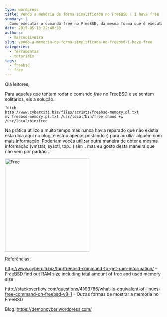 ```yaml
---
type: wordpress
title: Vendo a memória de forma simplificada no FreeBSD ( I have free )
summary: |
  Como executar o comando free no FreeBSD, da mesma forma que é executado no Linux.
date: 2015-05-13 22:48:53
authors:
  - marcooliveira
slug: vendo-a-memoria-de-forma-simplificada-no-freebsd-i-have-free
categories:
  - ferramentas
  - tutoriais
tags:
  - freebsd
  - free
---
```


<div class="main">

Olá leitores,

Para aqueles que tentam rodar o comando <em>free</em> no FreeBSD e se sentem solitários, eis a solução.

<code>fetch <a href="http://www.cyberciti.biz/files/scripts/freebsd-memory.pl.txt" rel="nofollow">http://www.cyberciti.biz/files/scripts/freebsd-memory.pl.txt</a>
mv freebsd-memory.pl.txt /usr/local/bin/free
chmod +x /usr/local/bin/free</code>

Na prática utilizo a muito tempo mas nunca havia reparado que não existia esta dica aqui no blog, e estou apenas postando <span class="wp-smiley wp-emoji wp-emoji-smile" title=":)">:)</span> para auxiliar alguém com mais informação. Poderiam vocês utilizar outra maneira de obter a mesma informação (vmstat, sysctl, top...) sim .. mas eu gosto desta maneira que não vem por padrão ..

<a href="https://demoncyber.files.wordpress.com/2015/05/free.jpg"><img class="size-medium wp-image-1200 aligncenter" src="https://demoncyber.files.wordpress.com/2015/05/free.jpg?w=271&amp;h=300" alt="Free" width="271" height="300" /></a>

Referências:

<a href="http://www.cyberciti.biz/faq/freebsd-command-to-get-ram-information/" rel="nofollow">http://www.cyberciti.biz/faq/freebsd-command-to-get-ram-information/</a> – FreeBSD find out RAM size including total amount of free and used memory size

<a href="http://stackoverflow.com/questions/4093786/what-is-equivalent-of-linuxs-free-command-on-freebsd-v8-1" rel="nofollow">http://stackoverflow.com/questions/4093786/what-is-equivalent-of-linuxs-free-command-on-freebsd-v8-1</a> – Outras formas de mostrar a memória no FreeBSD

</div>

Blog: <a href="https://demoncyber.wordpress.com/" target="_blank">https://demoncyber.wordpress.com/</a>
